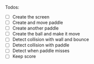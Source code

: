 Todos:
- [ ] Create the screen
- [ ] Create and move paddle
- [ ] Create another paddle
- [ ] Create the ball and make it move
- [ ] Detect collision with wall and bounce
- [ ] Detect collision with paddle
- [ ] Detect when paddle misses
- [ ] Keep score